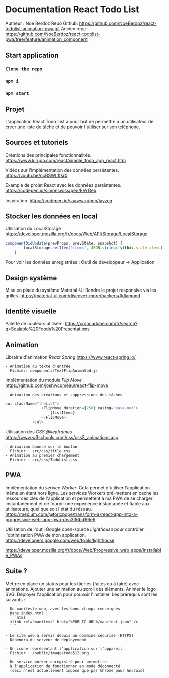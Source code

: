 # Documentation React Todo List
Autheur : Noé Berdoz
Repo Github: https://github.com/NoeBerdoz/react-todolist-animation-pwa.git
Ancien repo: https://github.com/NoeBerdoz/react-todolist-pwa/tree/feature/animation_component

## Start application

### `Clone the repo`

### `npm i`

### `npm start`

## Projet
L'application React Todo List a pour but de permettre à un utilisateur de créer une liste
de tâche et de pouvoir l'utiliser sur son téléphone.

## Sources et tutoriels
Créations des principales fonctionnalités.
https://www.kirupa.com/react/simple_todo_app_react.htm

Vidéos sur l'implémentation des données persistantes.
https://youtu.be/ncBSWL1tkr0

Example de projet React avec les données persistantes.
https://codepen.io/simonswiss/pen/EVrGeb

Inspiration.
https://codepen.io/saawsan/pen/jayzeq

## Stocker les données en local
Utilisation du LocalStorage
https://developer.mozilla.org/fr/docs/Web/API/Storage/LocalStorage
```javascript
componentDidUpdate(prevProps, prevState, snapshot) {
        localStorage.setItem('items', JSON.stringify(this.state.items))
    }
```
Pour voir les données enregistrées :
Outil de développeur -> Application

## Design système
Mise en place du système Material-UI
Rendre le projet responsive via les grilles. 
https://material-ui.com/discover-more/backers/#diamond

## Identité visuelle
Palette de couleurs utilisée : 
https://color.adobe.com/fr/search?q=Scalable%20Foods%20Presentations

## Animation
Librairie d'animation *React Spring*
https://www.react-spring.io/
    
    - Animation du texte d'entrée
      Fichier: components/TextFlipAnimated.js

Implémentation du module *Flip Move*
https://github.com/joshwcomeau/react-flip-move
    
    - Animation des créations et suppressions des tâches
```javascript
<ul className="theList">
                <FlipMove duration={250} easing="ease-out">
                    {listItems}
                </FlipMove>
            </ul>
```    
    

Utilisation des *CSS @keyframes*
https://www.w3schools.com/css/css3_animations.asp

    - Animation bounce sur le bouton
      Fichier : src/css/title.css
    - Animation au premier chargement
      Fichier : src/css/TodoList.css
    
## PWA
Implémentation du *service Worker*.
Cela permet d'utiliser l'application même en étant hors ligne.
Les services Workers pré-mettent en cache les ressources clés de l'application
et permettent à ma PWA de se charger instantanément et de fournir une expérience
instantanée et fiable aux utilisateurs, quel que soit l'état du réseau.
https://medium.com/@toricpope/transform-a-react-app-into-a-progressive-web-app-pwa-dea336bd96e6

Utilisation de l'outil Google open-source *Lighthouse* pour contrôler
l'optimisation PWA de mon application.
https://developers.google.com/web/tools/lighthouse

https://developer.mozilla.org/fr/docs/Web/Progressive_web_apps/Installable_PWAs

## Suite ? 
Mettre en place un status pour les tâches (faites ou à faire) avec animations.
Ajouter une animation au scroll des éléments.
Animer le logo SVG.
Déployer l'application pour pouvoir l'installer.
Les prérequis sont les suivants :
    
    - Un manifeste web, avec les bons champs renseignés
      Dans index.html : 
      ```html
      <link rel="manifest" href="%PUBLIC_URL%/manifest.json" />
      ```
      
    - Le site web à servir depuis un domaine sécurisé (HTTPS)
      Dépendra du serveur de déployement
      
    - Un icone représentant l'application sur l'appareil
      Fichier : /public/image/todo512.png
        
    - Un service worker enregistré pour permettre
      à l'application de fonctionner en mode déconnecté 
      (ceci n'est actuellement imposé que par Chrome pour Android)


